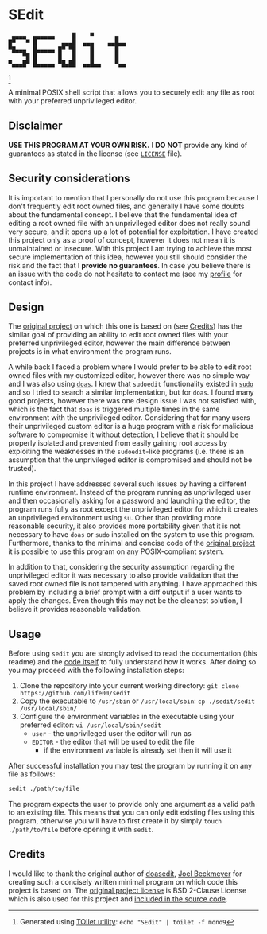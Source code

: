 # SEdit

```
 ▄▄▄▄  ▄▄▄▄▄▄     █    ▀      ▄
█▀   ▀ █       ▄▄▄█  ▄▄▄    ▄▄█▄▄
▀█▄▄▄  █▄▄▄▄▄ █▀ ▀█    █      █
    ▀█ █      █   █    █      █
▀▄▄▄█▀ █▄▄▄▄▄ ▀█▄██  ▄▄█▄▄    ▀▄▄
```

[^1]

[^1]: Generated using [TOIlet utility](http://caca.zoy.org/wiki/toilet): `echo "SEdit" | toilet -f mono9`

A minimal POSIX shell script that allows you to securely edit any file as root with your preferred unprivileged editor.

## Disclaimer

**USE THIS PROGRAM AT YOUR OWN RISK.** I **DO NOT** provide any kind of guarantees as stated in the license (see [`LICENSE`](./LICENSE) file).

## Security considerations

It is important to mention that I personally do not use this program because I don't frequently edit root owned files, and generally I have some doubts about the fundamental concept. I believe that the fundamental idea of editing a root owned file with an unprivileged editor does not really sound very secure, and it opens up a lot of potential for exploitation. I have created this project only as a proof of concept, however it does not mean it is unmaintained or insecure. With this project I am trying to achieve the most secure implementation of this idea, however you still should consider the risk and the fact that **I provide no guarantees**. In case you believe there is an issue with the code do not hesitate to contact me (see my [profile](https://github.com/life00) for contact info).

## Design

The [original project](https://github.com/TinfoilSubmarine/doasedit) on which this one is based on (see [Credits](#credits)) has the similar goal of providing an ability to edit root owned files with your preferred unprivileged editor, however the main difference between projects is in what environment the program runs.

A while back I faced a problem where I would prefer to be able to edit root owned files with my customized editor, however there was no simple way and I was also using [`doas`](https://github.com/slicer69/doas). I knew that `sudoedit` functionality existed in [`sudo`](https://github.com/sudo-project/sudo) and so I tried to search a similar implementation, but for `doas`. I found many good projects, however there was one design issue I was not satisfied with, which is the fact that `doas` is triggered multiple times in the same environment with the unprivileged editor. Considering that for many users their unprivileged custom editor is a huge program with a risk for malicious software to compromise it without detection, I believe that it should be properly isolated and prevented from easily gaining root access by exploiting the weaknesses in the `sudoedit`-like programs (i.e. there is an assumption that the unprivileged editor is compromised and should not be trusted).

In this project I have addressed several such issues by having a different runtime environment. Instead of the program running as unprivileged user and then occasionally asking for a password and launching the editor, the program runs fully as root except the unprivileged editor for which it creates an unprivileged environment using `su`. Other than providing more reasonable security, it also provides more portability given that it is not necessary to have `doas` or `sudo` installed on the system to use this program. Furthermore, thanks to the minimal and concise code of the [original project](https://github.com/TinfoilSubmarine/doasedit) it is possible to use this program on any POSIX-compliant system.

In addition to that, considering the security assumption regarding the unprivileged editor it was necessary to also provide validation that the saved root owned file is not tampered with anything. I have approached this problem by including a brief prompt with a diff output if a user wants to apply the changes. Even though this may not be the cleanest solution, I believe it provides reasonable validation.

## Usage

Before using `sedit` you are strongly advised to read the documentation (this readme) and the [code itself](./sedit) to fully understand how it works. After doing so you may proceed with the following installation steps:

1. Clone the repository into your current working directory: `git clone https://github.com/life00/sedit`
2. Copy the executable to `/usr/sbin` or `/usr/local/sbin`: `cp ./sedit/sedit /usr/local/sbin/`
3. Configure the environment variables in the executable using your preferred editor: `vi /usr/local/sbin/sedit`
   - `user` - the unprivileged user the editor will run as
   - `EDITOR` - the editor that will be used to edit the file
     - if the environment variable is already set then it will use it

After successful installation you may test the program by running it on any file as follows:

```sh
sedit ./path/to/file
```

The program expects the user to provide only one argument as a valid path to an existing file. This means that you can only edit existing files using this program, otherwise you will have to first create it by simply `touch ./path/to/file` before opening it with `sedit`.

## Credits

I would like to thank the original author of [doasedit](https://github.com/TinfoilSubmarine/doasedit), [Joel Beckmeyer](https://github.com/TinfoilSubmarine) for creating such a concisely written minimal program on which code this project is based on. The [original project license](https://github.com/TinfoilSubmarine/doasedit/blob/main/LICENSE) is BSD 2-Clause License which is also used for this project and [included in the source code](./LICENSE).
